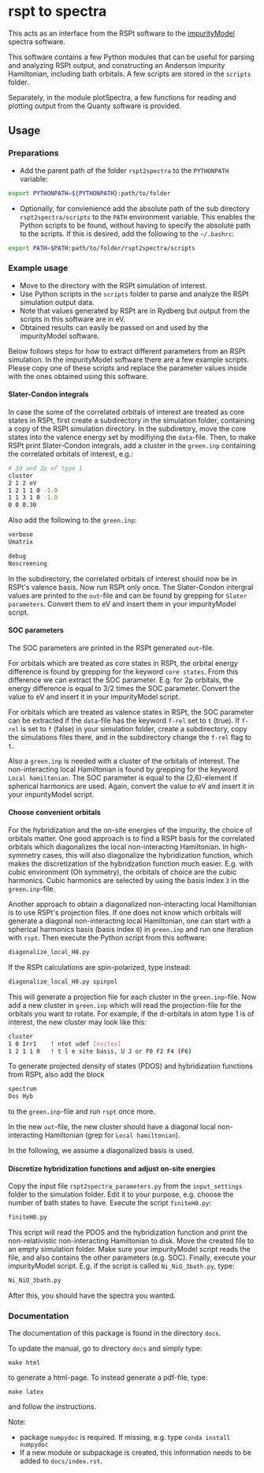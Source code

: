 # rspt to spectra

This acts as an interface from the RSPt software to the [impurityModel](https://github.com/JohanSchott/impurityModel) spectra software.

This software contains a few Python modules that can be useful for parsing and analyzing RSPt output, and constructing an Anderson impurity Hamiltonian, including bath orbitals.
A few scripts are stored in the `scripts` folder.

Separately, in the module plotSpectra, a few functions for reading and plotting output from the Quanty software is provided.

## Usage 
### Preparations
- Add the parent path of the folder `rspt2spectra` to the `PYTHONPATH` variable:
```bash
export PYTHONPATH=${PYTHONPATH}:path/to/folder
```

- Optionally, for convienience add the absolute path of the sub directory `rspt2spectra/scripts` to the `PATH` environment variable. This enables the Python scripts to be found, without having to specify the absolute path to the scripts. If this is desired, add the following to the `~/.bashrc`:
 ```bash
 export PATH=$PATH:path/to/folder/rspt2spectra/scripts
 ```

### Example usage
- Move to the directory with the RSPt simulation of interest.
- Use Python scripts in the `scripts` folder to parse and analyze the RSPt simulation output data.
- Note that values generated by RSPt are in Rydberg but output from the scripts in this software are in eV.
- Obtained results can easily be passed on and used by the impurityModel software. 

Below follows steps for how to extract different parameters from an RSPt simulation.
In the impurityModel software there are a few example scripts. 
Please copy one of these scripts and replace the parameter values inside with the ones obtained using this software.

#### Slater-Condon integrals
In case the some of the correlated orbitals of interest are treated as core states in RSPt, 
first create a subdirectory in the simulation folder, containing a copy of the RSPt simulation directory.
In the subdiretory, move the core states into the valence energy set by modifiying the `data`-file.
Then, to make RSPt print Slater-Condon integrals, add a cluster in the `green.inp` containing the correlated orbitals of interest, e.g.:
```bash
# 3d and 2p of type 1
cluster
2 1 2 eV
1 2 1 1 0 -1.0 
1 1 3 1 0 -1.0
0 0 0.30
```
Also add the following to the `green.inp`:
```bash
verbose
Umatrix

debug
Noscreening
```
In the subdirectory, the correlated orbitals of interest should now be in RSPt's valence basis. 
Now run RSPt only once. 
The Slater-Condon intergral values are printed to the `out`-file and can be found by grepping for `Slater parameters`. 
Convert them to eV and insert them in your impurityModel script.


#### SOC parameters
The SOC parameters are printed in the RSPt generated `out`-file.

For orbitals which are treated as core states in RSPt, the orbital energy difference is found by grepping for the keyword `core states`.
From this difference we can extract the SOC parameter. E.g. for 2p orbitals, the energy difference is equal to 3/2 times the SOC parameter.
Convert the value to eV and insert it in your impurityModel script.

For orbitals which are treated as valence states in RSPt, the SOC parameter can be extracted if the `data`-file has the keyword `f-rel` set to `t` (true). 
If `f-rel` is set to `f` (false) in your simulation folder, create a subdirectory, copy the simulations files there, and in the subdirectory change the `f-rel` flag to `t`.

Also a `green.inp` is needed with a cluster of the orbitals of interest. 
The non-interacting local Hamiltonian is found by grepping for the keyword `Local hamiltonian`.
The SOC parameter is equal to the (2,6)-element if spherical harmonics are used.
Again, convert the value to eV and insert it in your impurityModel script.


#### Choose convenient orbitals
For the hybridization and the on-site energies of the impurity, the choice of orbitals matter. 
One good approach is to find a RSPt basis for the correlated orbitals which diagonalizes the local non-interacting Hamiltonian. 
In high-symmetry cases, this will also diagonalize the hybridization function, which makes the discretization of the hybridzation function much easier. 
E.g. with cubic environment (Oh symmetry), the orbitals of choice are the cubic harmonics. 
Cubic harmonics are selected by using the basis index `3` in the `green.inp`-file.

Another approach to obtain a diagonalized non-interacting local Hamiltonian is to use RSPt's projection files. 
If one does not know which orbitals will generate a diagonal non-interacting local Hamiltonian, 
one can start with a spherical harmonics basis (basis index `0`) in `green.inp` and run one iteration with `rspt`. 
Then execute the Python script from this software:
```bash
diagonalize_local_H0.py 
```
If the RSPt calculations are spin-polarized, type instead:
```bash
diagonalize_local_H0.py spinpol
```
This will generate a projection file for each cluster in the `green.inp`-file.
Now add a new cluster in `green.inp` which will read the projection-file for the orbitals you want to rotate. 
For example, if the d-orbitals in atom type 1 is of interest, the new cluster may look like this:
```bash
cluster
1 0 Irr1    ! ntot udef [nsites]
1 2 1 1 0   ! t l e site basis, U J or F0 F2 F4 (F6)
```
To generate projected density of states (PDOS) and hybridization functions from RSPt, also add the block
```bash
spectrum
Dos Hyb
```
to the `green.inp`-file and run `rspt` once more. 

In the new `out`-file, the new cluster should have a diagonal local non-interacting Hamiltonian (grep for `Local hamiltonian`).

In the following, we assume a diagonalized basis is used.

#### Discretize hybridization functions and adjust on-site energies

Copy the input file `rspt2spectra_parameters.py` from the `input_settings` folder to the simulation folder.
Edit it to your purpose, e.g. choose the number of bath states to have. 
Execute the script `finiteH0.py`:
```bash
finiteH0.py
```
This script will read the PDOS and the hybridization function and print the non-relativistic non-interacting Hamiltonian to disk.
Move the created file to an empty simulation folder.
Make sure your impurityModel script reads the file, and also contains the other parameters (e.g. SOC).
Finally, execute your impurityModel script. E.g. if the script is called `Ni_NiO_3bath.py`, type:
```bash
Ni_NiO_3bath.py
```
After this, you should have the spectra you wanted.

### Documentation
The documentation of this package is found in the directory `docs`.

To update the manual, go to directory `docs` and simply type:

```
make html
```
to generate a html-page.
To instead generate a pdf-file, type:
```
make latex
```
and follow the instructions.

Note:
- package `numpydoc` is required. If missing, e.g. type `conda install numpydoc` 
- If a new module or subpackage is created, this information needs to be added to `docs/index.rst`. 

